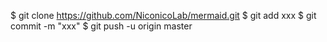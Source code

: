 $ git clone https://github.com/NiconicoLab/mermaid.git
$ git add xxx
$ git commit -m "xxx"
$ git push -u origin master
